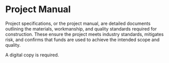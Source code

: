 # Project Manual

Project specifications, or the project manual, are detailed documents outlining the materials, workmanship, and quality standards required for construction. These ensure the project meets industry standards, mitigates risk, and confirms that funds are used to achieve the intended scope and quality.

A digital copy is required.
